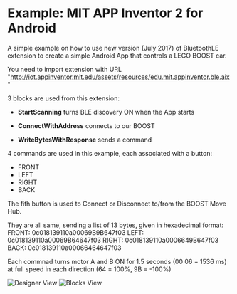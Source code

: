 # Example: MIT APP Inventor 2 for Android

A simple example on how to use new version (July 2017) of BluetoothLE extension to create a simple Android App that controls
a LEGO BOOST car.

You need to import extension with URL "http://iot.appinventor.mit.edu/assets/resources/edu.mit.appinventor.ble.aix"

3 blocks are used from this extension:

- **StartScanning** turns BLE discovery ON when the App starts

- **ConnectWithAddress** connects to our BOOST

- **WriteBytesWithResponse** sends a command

4 commands are used in this example, each associated with a button:
- FRONT
- LEFT
- RIGHT
- BACK

The fith button is used to Connect or Disconnect to/from the BOOST Move Hub.

They are all same, sending a list of 13 bytes, given in hexadecimal format:
FRONT: 0c018139110a00069B9B647f03
LEFT: 0c018139110a00069B64647f03
RIGHT: 0c018139110a0006649B647f03
BACK: 0c018139110a00066464647f03

Each commnad turns motor A and B ON for 1.5 seconds (00 06 = 1536 ms) at full speed in each direction (64 = 100%, 9B = -100%)

![Designer View](https://github.com/JorgePe/BOOSTreveng/blob/master/Examples/AppInventor/BOOST_RC_01.png)
![Blocks View](https://github.com/JorgePe/BOOSTreveng/blob/master/Examples/AppInventor/BOOST_RC_02.png)
